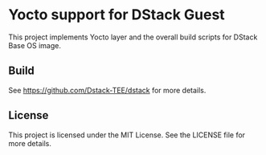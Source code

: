 # Yocto support for DStack Guest

This project implements Yocto layer and the overall build scripts for DStack Base OS image.

## Build

See https://github.com/Dstack-TEE/dstack for more details.

## License

This project is licensed under the MIT License. See the LICENSE file for more details.
